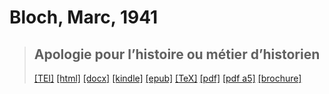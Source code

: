 # Bloch, Marc, 1941

> ## Apologie pour l’histoire ou métier d’historien
>  <a title="Source XML/TEI" class="mime48 tei" href="https://hurlus.github.io/tei/bloch1941_histoire-apologie.xml">[TEI]</a>  <a title="HTML une page" class="mime48 html" href="https://hurlus.github.io/bloch1941_histoire-apologie/bloch1941_histoire-apologie.html">[html]</a>  <a title="Bureautique (LibreOffice, MS.Word)" class="mime48 docx" href="https://hurlus.github.io/bloch1941_histoire-apologie/bloch1941_histoire-apologie.docx">[docx]</a>  <a title="Amazon.kindle" class="mime48 mobi" href="https://hurlus.github.io/bloch1941_histoire-apologie/bloch1941_histoire-apologie.mobi">[kindle]</a>  <a title="EPUB, pour liseuses et téléphones" class="mime48 epub" href="https://hurlus.github.io/bloch1941_histoire-apologie/bloch1941_histoire-apologie.epub">[epub]</a>  <a title="LaTeX" class="mime48 tex" href="https://hurlus.github.io/bloch1941_histoire-apologie/bloch1941_histoire-apologie.tex">[TeX]</a>  <a title="PDF à imprimer, A4 2 colonnes" class="mime48 pdf" href="https://hurlus.github.io/bloch1941_histoire-apologie/bloch1941_histoire-apologie.pdf">[pdf]</a>  <a title="PDF à lire, A5 une colonne" class="mime48 a5" href="https://hurlus.github.io/bloch1941_histoire-apologie/bloch1941_histoire-apologie_a5.pdf">[pdf a5]</a>  <a title="Brochure à agrafer, pdf imposé pour imprimante recto/verso" class="mime48 brochure" href="https://hurlus.github.io/bloch1941_histoire-apologie/bloch1941_histoire-apologie_brochure.pdf">[brochure]</a> 
